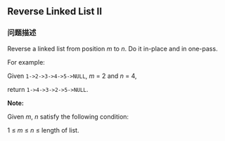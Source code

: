 ## Reverse Linked List II  
### 问题描述

Reverse a linked list from position *m* to *n*. Do it in-place and in one-pass.



For example:<br />
Given `1->2->3->4->5->NULL`, *m* = 2 and *n* = 4,



return `1->4->3->2->5->NULL`.



**Note:**<br />
Given *m*, *n* satisfy the following condition:<br />
1 &le; *m* &le; *n* &le; length of list.

